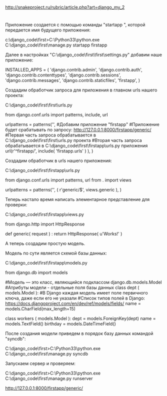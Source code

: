 http://snakeproject.ru/rubric/article.php?art=django_my_2
#

Приложение создается с помощью команды "startapp ", которой передается имя будущего приложения:

c:\django_code\first>C:\Python33\python.exe C:\django_code\first\manage.py startapp firstapp

 

Далее в настройках "C:\django_code\first\first\settings.py" добавим наше приложение:

INSTALLED_APPS = (
    'django.contrib.admin',
    'django.contrib.auth',
    'django.contrib.contenttypes',
    'django.contrib.sessions',
    'django.contrib.messages',
    'django.contrib.staticfiles',
    'firstapp',
)

 

Создадим обработчик запроса для приложения в главном urls нашего проекта:

C:\django_code\first\first\urls.py


from django.conf.urls import patterns, include, url

urlpatterns = patterns('',
    #Добавим приложение "firstapp"
    #Приложение будет срабатывать по запросу: http://127.0.0.1:8000/firstapp/generic/
    #Первая часть запроса обрабатывается в C:\django_code\first\first\urls.py проекта
    #Вторая часть запроса обрабатывается в C:\django_code\first\firstapp\urls.py приложения
    url(r'^firstapp/', include( 'firstapp.urls' ) ),
)

Создадим обработчик в urls нашего приложения:

C:\django_code\first\firstapp\urls.py


from django.conf.urls import patterns, url
from . import views

urlpatterns = patterns('',
    ( r'generic/$', views.generic ),
)

 

Теперь настало время написать элементарное представление для проверки:

C:\django_code\first\firstapp\views.py


from django.http import HttpResponse

def generic( request ) :
    return HttpResponse( u'Works!' )


 

А теперь создадим простую модель.

Модель по сути является схемой базы данных:

C:\django_code\first\firstapp\models.py


from django.db import models

#Модель — это класс, являющийся подклассом django.db.models.Model
#Атрибуты модели - отдельные поля базы данных
class dept ( models.Model ):
    #В Django каждая модель имеет поле первичного ключа, даже если его не указали
    #Список типов полей в Django: https://docs.djangoproject.com/en/dev/ref/models/fields/
    name       = models.CharField(max_length=15)

class workers ( models.Model ):
    dept       = models.ForeignKey(dept)
    name       = models.TextField()
    birthday   = models.DateTimeField()


 

После создания модели приведем в порядок базу данных командой "syncdb":

C:\django_code\first>C:\Python33\python.exe C:\django_code\first\manage.py syncdb

 

Запускаем сервер и проверяем:

C:\django_code\first>C:\Python33\python.exe C:\django_code\first\manage.py runserver

http://127.0.0.1:8000/firstapp/generic/
